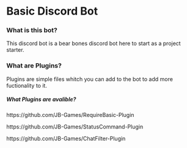 # Basic Discord Bot
<h3>What is this bot?</h3>
This discord bot is a bear bones discord bot here to start as a project starter.

<h3>What are Plugins?</h3>
Plugins are simple files whitch you can add to the bot to add more fuctionality to it.
<h5>What Plugins are avalible?</h5>
<p>https://github.com/JB-Games/RequireBasic-Plugin</p>
<p>https://github.com/JB-Games/StatusCommand-Plugin</p>
<p>https://github.com/JB-Games/ChatFilter-Plugin</p>
